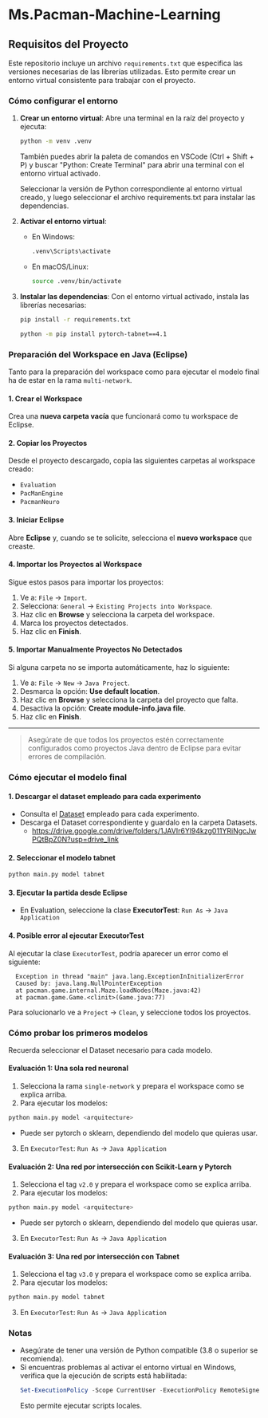 # Ms.Pacman-Machine-Learning

## Requisitos del Proyecto

Este repositorio incluye un archivo `requirements.txt` que especifica las versiones necesarias de las librerías utilizadas. Esto permite crear un entorno virtual consistente para trabajar con el proyecto.

### Cómo configurar el entorno

1. **Crear un entorno virtual**:
   Abre una terminal en la raíz del proyecto y ejecuta:

   ```bash
   python -m venv .venv
   ```

   También puedes abrir la paleta de comandos en VSCode (Ctrl + Shift + P)
   y buscar "Python: Create Terminal" para abrir una terminal con el entorno virtual activado.

   Seleccionar la versión de Python correspondiente al entorno virtual creado, y luego seleccionar el archivo requirements.txt para instalar las dependencias.

2. **Activar el entorno virtual**:

   - En Windows:
     ```bash
     .venv\Scripts\activate
     ```
   - En macOS/Linux:
     ```bash
     source .venv/bin/activate
     ```

3. **Instalar las dependencias**:
   Con el entorno virtual activado, instala las librerías necesarias:
   ```bash
   pip install -r requirements.txt
   ```
   ```bash
   python -m pip install pytorch-tabnet==4.1
   ```
### Preparación del Workspace en Java (Eclipse)

Tanto para la preparación del workspace como para ejecutar el modelo final ha de estar en la rama `multi-network`.

#### 1. Crear el Workspace
Crea una **nueva carpeta vacía** que funcionará como tu workspace de Eclipse.

#### 2. Copiar los Proyectos
Desde el proyecto descargado, copia las siguientes carpetas al workspace creado:

- `Evaluation`
- `PacManEngine`
- `PacmanNeuro`

#### 3. Iniciar Eclipse
Abre **Eclipse** y, cuando se te solicite, selecciona el **nuevo workspace** que creaste.

#### 4. Importar los Proyectos al Workspace
Sigue estos pasos para importar los proyectos:

1. Ve a: `File` → `Import`.
2. Selecciona: `General` → `Existing Projects into Workspace`.
3. Haz clic en **Browse** y selecciona la carpeta del workspace.
4. Marca los proyectos detectados.
5. Haz clic en **Finish**.

#### 5. Importar Manualmente Proyectos No Detectados
Si alguna carpeta no se importa automáticamente, haz lo siguiente:

1. Ve a: `File` → `New` → `Java Project`.
2. Desmarca la opción: **Use default location**.
3. Haz clic en **Browse** y selecciona la carpeta del proyecto que falta.
4. Desactiva la opción: **Create module-info.java file**.
5. Haz clic en **Finish**.

---

> Asegúrate de que todos los proyectos estén correctamente configurados como proyectos Java dentro de Eclipse para evitar errores de compilación.


### Cómo ejecutar el modelo final

#### 1. Descargar el dataset empleado para cada experimento
- Consulta el [Dataset](DataSets/info_datasets_modelos.md) empleado para cada experimento.
- Descarga el Dataset correspondiente y guardalo en la carpeta Datasets.
   - https://drive.google.com/drive/folders/1JAVIr6Yl94kzg011YRiNgcJwPQtBpZ0N?usp=drive_link
  

#### 2. Seleccionar el modelo tabnet

```bash
python main.py model tabnet
```

#### 3. Ejecutar la partida desde Eclipse

- En Evaluation, seleccione la clase **ExecutorTest**: `Run As` → `Java Application`

#### 4. Posible error al ejecutar ExecutorTest
Al ejecutar la clase `ExecutorTest`, podría aparecer un error como el siguiente:

      Exception in thread "main" java.lang.ExceptionInInitializerError
      Caused by: java.lang.NullPointerException
      at pacman.game.internal.Maze.loadNodes(Maze.java:42)
      at pacman.game.Game.<clinit>(Game.java:77)

Para solucionarlo ve a `Project` → `Clean`, y seleccione todos los proyectos.

### Cómo probar los primeros modelos
Recuerda seleccionar el Dataset necesario para cada modelo.

#### Evaluación 1: Una sola red neuronal
1. Selecciona la rama `single-network` y prepara el workspace como se explica arriba.
2. Para ejecutar los modelos:
```bash
python main.py model <arquitecture>
```   
- <arquitecture> Puede ser pytorch o sklearn, dependiendo del modelo que quieras usar.
3. En `ExecutorTest`: `Run As` → `Java Application`

#### Evaluación 2: Una red por intersección con Scikit-Learn y Pytorch
1. Selecciona el tag `v2.0` y prepara el workspace como se explica arriba.
2. Para ejecutar los modelos:
```bash
python main.py model <arquitecture>
```   
- <arquitecture> Puede ser pytorch o sklearn, dependiendo del modelo que quieras usar.
3. En `ExecutorTest`: `Run As` → `Java Application`

#### Evaluación 3: Una red por intersección con Tabnet
1. Selecciona el tag `v3.0` y prepara el workspace como se explica arriba.
2. Para ejecutar los modelos:
```bash
python main.py model tabnet
```   
3. En `ExecutorTest`: `Run As` → `Java Application`

### Notas

- Asegúrate de tener una versión de Python compatible (3.8 o superior se recomienda).
- Si encuentras problemas al activar el entorno virtual en Windows, verifica que la ejecución de scripts está habilitada:
  ```powershell
  Set-ExecutionPolicy -Scope CurrentUser -ExecutionPolicy RemoteSigned
  ```
  Esto permite ejecutar scripts locales.
